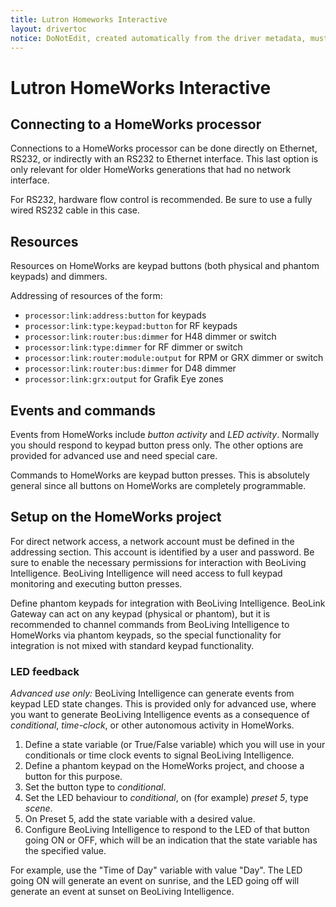 ```yaml
---
title: Lutron Homeworks Interactive
layout: drivertoc
notice: DoNotEdit, created automatically from the driver metadata, must be updated on the driver itself
---
```

Lutron HomeWorks Interactive
============================

Connecting to a HomeWorks processor
-----------------------------------

Connections to a HomeWorks processor can be done directly on Ethernet,
RS232, or indirectly with an RS232 to Ethernet interface. This last
option is only relevant for older HomeWorks generations that had no
network interface.

For RS232, hardware flow control is recommended. Be sure to use a fully
wired RS232 cable in this case.

Resources
----------------------------

Resources on HomeWorks are keypad buttons (both physical and phantom keypads) and dimmers.

Addressing of resources of the form:

-  `processor:link:address:button` for keypads
-  `processor:link:type:keypad:button` for RF keypads
-  `processor:link:router:bus:dimmer` for H48 dimmer or switch
-  `processor:link:type:dimmer` for RF dimmer or switch
-  `processor:link:router:module:output` for RPM or GRX dimmer or switch
-  `processor:link:router:bus:dimmer` for D48 dimmer
-  `processor:link:grx:output` for Grafik Eye zones

Events and commands
-------------------

Events from HomeWorks include *button activity* and *LED activity*. Normally
you should respond to keypad button press only. The other options are
provided for advanced use and need special care.

Commands to HomeWorks are keypad button presses. This is absolutely
general since all buttons on HomeWorks are completely programmable.

Setup on the HomeWorks project
------------------------------

For direct network access, a network account must be defined in the
addressing section. This account is identified by a user and password.
Be sure to enable the necessary permissions for interaction with
BeoLiving Intelligence. BeoLiving Intelligence will need access to full keypad
monitoring and executing button presses.

Define phantom keypads for integration with BeoLiving Intelligence. BeoLink
Gateway can act on any keypad (physical or phantom), but it is
recommended to channel commands from BeoLiving Intelligence to HomeWorks via
phantom keypads, so the special functionality for integration is not
mixed with standard keypad functionality.

### LED feedback

*Advanced use only:* BeoLiving Intelligence can generate events from keypad
LED state changes. This is provided only for advanced use, where you
want to generate BeoLiving Intelligence events as a consequence of
*conditional*, *time-clock*, or other autonomous activity in
HomeWorks.

1.  Define a state variable (or True/False variable) which you will use
    in your conditionals or time clock events to signal BeoLiving Intelligence.
2.  Define a phantom keypad on the HomeWorks project, and choose a
    button for this purpose.
3.  Set the button type to *conditional*.
4.  Set the LED behaviour to *conditional*, on (for example) *preset 5*,
    type *scene*.
5.  On Preset 5, add the state variable with a desired value.
6.  Configure BeoLiving Intelligence to respond to the LED of that button going ON or OFF,
    which will be an indication that the state variable has the
    specified value.

For example, use the "Time of Day" variable with value "Day". The LED
going ON will generate an event on sunrise, and the LED going off will
generate an event at sunset on BeoLiving Intelligence.
